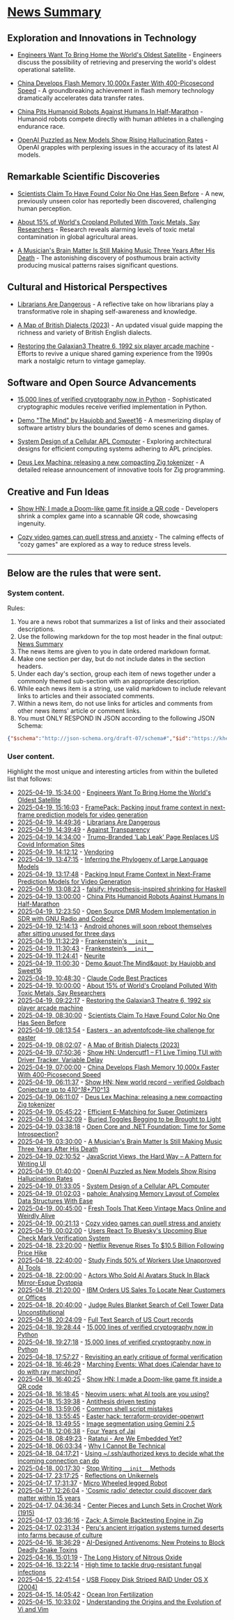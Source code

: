 # [News Summary](https://kherrick.github.io/news-summary/)

## Exploration and Innovations in Technology

* [Engineers Want To Bring Home the World's Oldest Satellite](https://science.slashdot.org/story/25/04/19/1327201/engineers-want-to-bring-home-the-worlds-oldest-satellite?utm_source=rss1.0mainlinkanon&amp;utm_medium=feed) - Engineers discuss the possibility of retrieving and preserving the world's oldest operational satellite.

* [China Develops Flash Memory 10,000x Faster With 400-Picosecond Speed](https://hardware.slashdot.org/story/25/04/18/2255249/china-develops-flash-memory-10000x-faster-with-400-picosecond-speed?utm_source=rss1.0mainlinkanon&amp;utm_medium=feed) - A groundbreaking achievement in flash memory technology dramatically accelerates data transfer rates.

* [China Pits Humanoid Robots Against Humans In Half-Marathon](https://hardware.slashdot.org/story/25/04/19/0659220/china-pits-humanoid-robots-against-humans-in-half-marathon?utm_source=rss1.0mainlinkanon&amp;utm_medium=feed) - Humanoid robots compete directly with human athletes in a challenging endurance race.

* [OpenAI Puzzled as New Models Show Rising Hallucination Rates](https://slashdot.org/story/25/04/18/2323216/openai-puzzled-as-new-models-show-rising-hallucination-rates?utm_source=rss1.0mainlinkanon&amp;utm_medium=feed) - OpenAI grapples with perplexing issues in the accuracy of its latest AI models.

## Remarkable Scientific Discoveries

* [Scientists Claim To Have Found Color No One Has Seen Before](https://science.slashdot.org/story/25/04/19/0654204/scientists-claim-to-have-found-color-no-one-has-seen-before?utm_source=rss1.0mainlinkanon&amp;utm_medium=feed) - A new, previously unseen color has reportedly been discovered, challenging human perception.

* [About 15% of World's Cropland Polluted With Toxic Metals, Say Researchers](https://news.slashdot.org/story/25/04/18/2345235/about-15-of-worlds-cropland-polluted-with-toxic-metals-say-researchers?utm_source=rss1.0mainlinkanon&amp;utm_medium=feed) - Research reveals alarming levels of toxic metal contamination in global agricultural areas.

* [A Musician's Brain Matter Is Still Making Music Three Years After His Death](https://entertainment.slashdot.org/story/25/04/18/2128209/a-musicians-brain-matter-is-still-making-music-three-years-after-his-death?utm_source=rss1.0mainlinkanon&amp;utm_medium=feed) - The astonishing discovery of posthumous brain activity producing musical patterns raises significant questions.

## Cultural and Historical Perspectives

* [Librarians Are Dangerous](https://bradmontague.substack.com/p/librarians-are-dangerous) - A reflective take on how librarians play a transformative role in shaping self-awareness and knowledge.

* [A Map of British Dialects (2023)](https://starkeycomics.com/2023/11/07/map-of-british-english-dialects/) - An updated visual guide mapping the richness and variety of British English dialects.

* [Restoring the Galaxian3 Theatre 6, 1992 six player arcade machine](https://philwip.com/2025/04/14/galaxian-3-project-revival/) - Efforts to revive a unique shared gaming experience from the 1990s mark a nostalgic return to vintage gameplay.

## Software and Open Source Advancements

* [15,000 lines of verified cryptography now in Python](https://jonathan.protzenko.fr/2025/04/18/python.html) - Sophisticated cryptographic modules receive verified implementation in Python.

* [Demo "The Mind" by Haujobb and Sweet16](https://www.lexaloffle.com/bbs/?pid=145596) - A mesmerizing display of software artistry blurs the boundaries of demo scenes and games.

* [System Design of a Cellular APL Computer](https://ieeexplore.ieee.org/document/1671509) - Exploring architectural designs for efficient computing systems adhering to APL principles.

* [Deus Lex Machina: releasing a new compacting Zig tokenizer](https://validark.dev/posts/deus-lex-machina/) - A detailed release announcement of innovative tools for Zig programming.

## Creative and Fun Ideas

* [Show HN: I made a Doom-like game fit inside a QR code](https://github.com/Kuberwastaken/backdooms) - Developers shrink a complex game into a scannable QR code, showcasing ingenuity.

* [Cozy video games can quell stress and anxiety](https://www.reuters.com/business/retail-consumer/cozy-video-games-can-quell-stress-anxiety-2025-01-27/) - The calming effects of "cozy games" are explored as a way to reduce stress levels.

---

## Below are the rules that were sent.

### System content.

Rules:

1. You are a news robot that summarizes a list of links and their associated descriptions.
2. Use the following markdown for the top most header in the final output: [News Summary](https://kherrick.github.io/news-summary/)
3. The news items are given to you in date ordered markdown format.
4. Make one section per day, but do not include dates in the section headers.
5. Under each day's section, group each item of news together under a commonly themed sub-section with an appropriate description.
6. While each news item is a string, use valid markdown to include relevant links to articles and their associated comments.
7. Within a news item, do not use links for articles and comments from other news items' article or comment links.
8. You must ONLY RESPOND IN JSON according to the following JSON Schema:

```json
{"$schema":"http://json-schema.org/draft-07/schema#","$id":"https://kherrick.github.io/news-summary/news-summary-schema.json","type":"object","properties":{"heading":{"type":"string"},"sections":{"type":"array","items":{"type":"object","properties":{"title":{"type":"string"},"newsItems":{"type":"array","items":{"type":"string"},"minItems":1}},"required":["title","newsItems"]},"minItems":1}},"required":["heading","sections"]}
```

### User content.

Highlight the most unique and interesting articles from within the bulleted list that follows:

* [2025-04-19, 15:34:00](https://science.slashdot.org/story/25/04/19/1327201/engineers-want-to-bring-home-the-worlds-oldest-satellite?utm_source=rss1.0mainlinkanon&amp;utm_medium=feed) - [Engineers Want To Bring Home the World&apos;s Oldest Satellite](https://science.slashdot.org/story/25/04/19/1327201/engineers-want-to-bring-home-the-worlds-oldest-satellite?utm_source=rss1.0mainlinkanon&amp;utm_medium=feed)
* [2025-04-19, 15:16:03](https://lobste.rs/s/q9bqa1/framepack_packing_input_frame_context) - [FramePack: Packing input frame context in next-frame prediction models for video generation](https://lllyasviel.github.io/frame_pack_gitpage/)
* [2025-04-19, 14:49:36](https://news.ycombinator.com/item?id=43736791) - [Librarians Are Dangerous](https://bradmontague.substack.com/p/librarians-are-dangerous)
* [2025-04-19, 14:39:49](https://news.ycombinator.com/item?id=43736718) - [Against Transparency](https://pluralistic.net/2025/04/19/gotcha/#known-to-the-state-of-california-to-cause-cancer)
* [2025-04-19, 14:34:00](https://news.slashdot.org/story/25/04/19/030246/trump-branded-lab-leak-page-replaces-us-covid-information-sites?utm_source=rss1.0mainlinkanon&amp;utm_medium=feed) - [Trump-Branded &apos;Lab Leak&apos; Page Replaces US Covid Information Sites](https://news.slashdot.org/story/25/04/19/030246/trump-branded-lab-leak-page-replaces-us-covid-information-sites?utm_source=rss1.0mainlinkanon&amp;utm_medium=feed)
* [2025-04-19, 14:12:12](https://lobste.rs/s/xcqdye/vendoring) - [Vendoring](https://htmx.org/essays/vendoring/)
* [2025-04-19, 13:47:15](https://news.ycombinator.com/item?id=43736366) - [Inferring the Phylogeny of Large Language Models](https://arxiv.org/abs/2404.04671)
* [2025-04-19, 13:17:48](https://news.ycombinator.com/item?id=43736193) - [Packing Input Frame Context in Next-Frame Prediction Models for Video Generation](https://lllyasviel.github.io/frame_pack_gitpage/)
* [2025-04-19, 13:08:23](https://lobste.rs/s/ywiqey/falsify_hypothesis_inspired_shrinking) - [falsify: Hypothesis-inspired shrinking for Haskell](https://www.well-typed.com/blog/2023/04/falsify/)
* [2025-04-19, 13:00:00](https://hardware.slashdot.org/story/25/04/19/0659220/china-pits-humanoid-robots-against-humans-in-half-marathon?utm_source=rss1.0mainlinkanon&amp;utm_medium=feed) - [China Pits Humanoid Robots Against Humans In Half-Marathon](https://hardware.slashdot.org/story/25/04/19/0659220/china-pits-humanoid-robots-against-humans-in-half-marathon?utm_source=rss1.0mainlinkanon&amp;utm_medium=feed)
* [2025-04-19, 12:23:50](https://news.ycombinator.com/item?id=43735945) - [Open Source DMR Modem Implementation in SDR with GNU Radio and Codec2](https://qradiolink.org/open-source-DMR-transceiver-implementation.html)
* [2025-04-19, 12:14:13](https://news.ycombinator.com/item?id=43735902) - [Android phones will soon reboot themselves after sitting unused for three days](https://arstechnica.com/gadgets/2025/04/android-phones-will-soon-reboot-themselves-after-sitting-unused-for-3-days/)
* [2025-04-19, 11:32:29](https://news.ycombinator.com/item?id=43735724) - [Frankenstein&apos;s `__init__`](https://ohadravid.github.io/posts/2025-04-19-frank/)
* [2025-04-19, 11:30:43](https://lobste.rs/s/bejeov/frankenstein_s_init) - [Frankenstein’s `__init__`](https://ohadravid.github.io/posts/2025-04-19-frank/)
* [2025-04-19, 11:24:41](https://news.ycombinator.com/item?id=43735693) - [Neurite](https://github.com/satellitecomponent/Neurite)
* [2025-04-19, 11:00:30](https://news.ycombinator.com/item?id=43735592) - [Demo \&quot;The Mind\&quot; by Haujobb and Sweet16](https://www.lexaloffle.com/bbs/?pid=145596)
* [2025-04-19, 10:48:30](https://news.ycombinator.com/item?id=43735550) - [Claude Code Best Practices](https://www.anthropic.com/engineering/claude-code-best-practices)
* [2025-04-19, 10:00:00](https://news.slashdot.org/story/25/04/18/2345235/about-15-of-worlds-cropland-polluted-with-toxic-metals-say-researchers?utm_source=rss1.0mainlinkanon&amp;utm_medium=feed) - [About 15% of World&apos;s Cropland Polluted With Toxic Metals, Say Researchers](https://news.slashdot.org/story/25/04/18/2345235/about-15-of-worlds-cropland-polluted-with-toxic-metals-say-researchers?utm_source=rss1.0mainlinkanon&amp;utm_medium=feed)
* [2025-04-19, 09:22:17](https://news.ycombinator.com/item?id=43735239) - [Restoring the Galaxian3 Theatre 6, 1992 six player arcade machine](https://philwip.com/2025/04/14/galaxian-3-project-revival/)
* [2025-04-19, 08:30:00](https://science.slashdot.org/story/25/04/19/0654204/scientists-claim-to-have-found-color-no-one-has-seen-before?utm_source=rss1.0mainlinkanon&amp;utm_medium=feed) - [Scientists Claim To Have Found Color No One Has Seen Before](https://science.slashdot.org/story/25/04/19/0654204/scientists-claim-to-have-found-color-no-one-has-seen-before?utm_source=rss1.0mainlinkanon&amp;utm_medium=feed)
* [2025-04-19, 08:13:54](https://lobste.rs/s/hgltzs/easters_adventofcode_like_challenge_for) - [Easters - an adventofcode-like challenge for easter](https://easters.dev/)
* [2025-04-19, 08:02:07](https://news.ycombinator.com/item?id=43734953) - [A Map of British Dialects (2023)](https://starkeycomics.com/2023/11/07/map-of-british-english-dialects/)
* [2025-04-19, 07:50:36](https://news.ycombinator.com/item?id=43734910) - [Show HN: Undercutf1 – F1 Live Timing TUI with Driver Tracker, Variable Delay](https://github.com/JustAman62/undercut-f1)
* [2025-04-19, 07:00:00](https://hardware.slashdot.org/story/25/04/18/2255249/china-develops-flash-memory-10000x-faster-with-400-picosecond-speed?utm_source=rss1.0mainlinkanon&amp;utm_medium=feed) - [China Develops Flash Memory 10,000x Faster With 400-Picosecond Speed](https://hardware.slashdot.org/story/25/04/18/2255249/china-develops-flash-memory-10000x-faster-with-400-picosecond-speed?utm_source=rss1.0mainlinkanon&amp;utm_medium=feed)
* [2025-04-19, 06:11:37](https://news.ycombinator.com/item?id=43734583) - [Show HN: New world record – verified Goldbach Conjecture up to 4*10^18+7*10^13](https://medium.com/@jay_gridbach/grid-computing-shatters-world-record-for-goldbach-conjecture-verification-1ef3dc58a38d)
* [2025-04-19, 06:11:07](https://lobste.rs/s/2ydd6d/deus_lex_machina_releasing_new) - [Deus Lex Machina: releasing a new compacting Zig tokenizer](https://validark.dev/posts/deus-lex-machina/)
* [2025-04-19, 05:45:22](https://lobste.rs/s/xsojm5/efficient_e_matching_for_super) - [Efficient E-Matching for Super Optimizers](https://blog.vortan.dev/ematching/)
* [2025-04-19, 04:32:09](https://lobste.rs/s/dzpaij/buried_toggles_begging_be_brought_light) - [Buried Toggles Begging to be Brought to Light](https://venam.net/blog/unix/2025/04/18/mechanism_policy.html)
* [2025-04-19, 03:38:18](https://lobste.rs/s/2yj0un/open_core_net_foundation_time_for_some) - [Open Core and .NET Foundation: Time for Some Introspection?](https://lobste.rs/s/2yj0un/open_core_net_foundation_time_for_some)
* [2025-04-19, 03:30:00](https://entertainment.slashdot.org/story/25/04/18/2128209/a-musicians-brain-matter-is-still-making-music-three-years-after-his-death?utm_source=rss1.0mainlinkanon&amp;utm_medium=feed) - [A Musician&apos;s Brain Matter Is Still Making Music Three Years After His Death](https://entertainment.slashdot.org/story/25/04/18/2128209/a-musicians-brain-matter-is-still-making-music-three-years-after-his-death?utm_source=rss1.0mainlinkanon&amp;utm_medium=feed)
* [2025-04-19, 02:10:52](https://news.ycombinator.com/item?id=43733636) - [JavaScript Views, the Hard Way – A Pattern for Writing UI](https://github.com/matthewp/views-the-hard-way)
* [2025-04-19, 01:40:00](https://slashdot.org/story/25/04/18/2323216/openai-puzzled-as-new-models-show-rising-hallucination-rates?utm_source=rss1.0mainlinkanon&amp;utm_medium=feed) - [OpenAI Puzzled as New Models Show Rising Hallucination Rates](https://slashdot.org/story/25/04/18/2323216/openai-puzzled-as-new-models-show-rising-hallucination-rates?utm_source=rss1.0mainlinkanon&amp;utm_medium=feed)
* [2025-04-19, 01:33:05](https://lobste.rs/s/clfomn/system_design_cellular_apl_computer) - [System Design of a Cellular APL Computer](https://ieeexplore.ieee.org/document/1671509)
* [2025-04-19, 01:02:03](https://lobste.rs/s/cdxosy/pahole_analysing_memory_layout_complex) - [pahole: Analysing Memory Layout of Complex Data Structures With Ease](https://pramodkumbhar.com/2023/11/pahole-to-analyz-data-structure-memory-layouts-with-ease/)
* [2025-04-19, 00:45:00](https://apple.slashdot.org/story/25/04/18/2248231/fresh-tools-that-keep-vintage-macs-online-and-weirdly-alive?utm_source=rss1.0mainlinkanon&amp;utm_medium=feed) - [Fresh Tools That Keep Vintage Macs Online and Weirdly Alive](https://apple.slashdot.org/story/25/04/18/2248231/fresh-tools-that-keep-vintage-macs-online-and-weirdly-alive?utm_source=rss1.0mainlinkanon&amp;utm_medium=feed)
* [2025-04-19, 00:21:13](https://news.ycombinator.com/item?id=43733097) - [Cozy video games can quell stress and anxiety](https://www.reuters.com/business/retail-consumer/cozy-video-games-can-quell-stress-anxiety-2025-01-27/)
* [2025-04-19, 00:02:00](https://tech.slashdot.org/story/25/04/18/2231252/users-react-to-blueskys-upcoming-blue-check-mark-verification-system?utm_source=rss1.0mainlinkanon&amp;utm_medium=feed) - [Users React To Bluesky&apos;s Upcoming Blue Check Mark Verification System](https://tech.slashdot.org/story/25/04/18/2231252/users-react-to-blueskys-upcoming-blue-check-mark-verification-system?utm_source=rss1.0mainlinkanon&amp;utm_medium=feed)
* [2025-04-18, 23:20:00](https://entertainment.slashdot.org/story/25/04/18/2118236/netflix-revenue-rises-to-105-billion-following-price-hike?utm_source=rss1.0mainlinkanon&amp;utm_medium=feed) - [Netflix Revenue Rises To $10.5 Billion Following Price Hike](https://entertainment.slashdot.org/story/25/04/18/2118236/netflix-revenue-rises-to-105-billion-following-price-hike?utm_source=rss1.0mainlinkanon&amp;utm_medium=feed)
* [2025-04-18, 22:40:00](https://it.slashdot.org/story/25/04/18/209230/study-finds-50-of-workers-use-unapproved-ai-tools?utm_source=rss1.0mainlinkanon&amp;utm_medium=feed) - [Study Finds 50% of Workers Use Unapproved AI Tools](https://it.slashdot.org/story/25/04/18/209230/study-finds-50-of-workers-use-unapproved-ai-tools?utm_source=rss1.0mainlinkanon&amp;utm_medium=feed)
* [2025-04-18, 22:00:00](https://slashdot.org/story/25/04/18/202223/actors-who-sold-ai-avatars-stuck-in-black-mirror-esque-dystopia?utm_source=rss1.0mainlinkanon&amp;utm_medium=feed) - [Actors Who Sold AI Avatars Stuck In Black Mirror-Esque Dystopia](https://slashdot.org/story/25/04/18/202223/actors-who-sold-ai-avatars-stuck-in-black-mirror-esque-dystopia?utm_source=rss1.0mainlinkanon&amp;utm_medium=feed)
* [2025-04-18, 21:20:00](https://it.slashdot.org/story/25/04/18/1949253/ibm-orders-us-sales-to-locate-near-customers-or-offices?utm_source=rss1.0mainlinkanon&amp;utm_medium=feed) - [IBM Orders US Sales To Locate Near Customers or Offices](https://it.slashdot.org/story/25/04/18/1949253/ibm-orders-us-sales-to-locate-near-customers-or-offices?utm_source=rss1.0mainlinkanon&amp;utm_medium=feed)
* [2025-04-18, 20:40:00](https://yro.slashdot.org/story/25/04/18/1941239/judge-rules-blanket-search-of-cell-tower-data-unconstitutional?utm_source=rss1.0mainlinkanon&amp;utm_medium=feed) - [Judge Rules Blanket Search of Cell Tower Data Unconstitutional](https://yro.slashdot.org/story/25/04/18/1941239/judge-rules-blanket-search-of-cell-tower-data-unconstitutional?utm_source=rss1.0mainlinkanon&amp;utm_medium=feed)
* [2025-04-18, 20:24:09](https://news.ycombinator.com/item?id=43731552) - [Full Text Search of US Court records](https://www.judyrecords.com/)
* [2025-04-18, 19:28:44](https://news.ycombinator.com/item?id=43731165) - [15,000 lines of verified cryptography now in Python](https://jonathan.protzenko.fr/2025/04/18/python.html)
* [2025-04-18, 19:27:18](https://lobste.rs/s/8an4my/15_000_lines_verified_cryptography_now) - [15,000 lines of verified cryptography now in Python](http://jonathan.protzenko.fr/2025/04/18/python.html)
* [2025-04-18, 17:57:27](https://lobste.rs/s/ltwmnw/revisiting_early_critique_formal) - [Revisiting an early critique of formal verification](https://lawrencecpaulson.github.io/2025/03/14/revisiting_demillo.html)
* [2025-04-18, 16:46:29](https://lobste.rs/s/bcbcpw/marching_events_what_does_icalendar_have) - [Marching Events: What does iCalendar have to do with ray marching?](https://pwy.io/posts/marching-events/)
* [2025-04-18, 16:40:25](https://news.ycombinator.com/item?id=43729683) - [Show HN: I made a Doom-like game fit inside a QR code](https://github.com/Kuberwastaken/backdooms)
* [2025-04-18, 16:18:45](https://lobste.rs/s/6san1l/neovim_users_what_ai_tools_are_you_using) - [Neovim users: what AI tools are you using?](https://lobste.rs/s/6san1l/neovim_users_what_ai_tools_are_you_using)
* [2025-04-18, 15:39:38](https://lobste.rs/s/qof7at/antithesis_driven_testing) - [Antithesis driven testing](https://sqlsync.dev/posts/antithesis-driven-testing/)
* [2025-04-18, 13:59:06](https://lobste.rs/s/20nle9/common_shell_script_mistakes) - [Common shell script mistakes](https://www.pixelbeat.org/programming/shell_script_mistakes.html)
* [2025-04-18, 13:55:45](https://lobste.rs/s/s4nfxt/easter_hack_terraform_provider_openwrt) - [Easter hack: terraform-provider-openwrt](https://linderud.dev/blog/easter-hack-terraform-provider-openwrt/)
* [2025-04-18, 13:49:55](https://lobste.rs/s/kigaip/image_segmentation_using_gemini_2_5) - [Image segmentation using Gemini 2.5](https://simonwillison.net/2025/Apr/18/gemini-image-segmentation/)
* [2025-04-18, 12:06:38](https://lobste.rs/s/ipvyhu/four_years_jai) - [Four Years of Jai](https://smarimccarthy.is/posts/2024-12-02-four-years-of-jai/)
* [2025-04-18, 08:49:23](https://lobste.rs/s/lwkzan/ratatui_are_we_embedded_yet) - [Ratatui - Are We Embedded Yet?](https://jslazak.com/are-we-embedded-yet-0/)
* [2025-04-18, 06:03:34](https://lobste.rs/s/1f1xfj/why_i_cannot_be_technical) - [Why I Cannot Be Technical](https://www.fightforthehuman.com/why-i-cannot-be-technical/)
* [2025-04-18, 04:17:21](https://lobste.rs/s/jua1yc/using_ssh_authorized_keys_decide_what) - [Using ~/.ssh/authorized keys to decide what the incoming connection can do](https://dan.langille.org/2025/04/17/using-ssh-authorized-keys-to-decide-what-the-incoming-connection-can-do/)
* [2025-04-18, 00:17:30](https://lobste.rs/s/lfdslx/stop_writing_init_methods) - [Stop Writing `__init__` Methods](https://blog.glyph.im/2025/04/stop-writing-init-methods.html)
* [2025-04-17, 23:17:25](https://lobste.rs/s/1ykhfa/reflections_on_unikernels) - [Reflections on Unikernels](https://dave.recoil.org/unikernels/)
* [2025-04-17, 17:31:37](https://news.ycombinator.com/item?id=43719872) - [Micro Wheeled legged Robot](https://github.com/MuShibo/Micro-Wheeled_leg-Robot)
* [2025-04-17, 12:26:04](https://news.ycombinator.com/item?id=43715790) - [&apos;Cosmic radio&apos; detector could discover dark matter within 15 years](https://phys.org/news/2025-04-cosmic-radio-detector-dark-years.html)
* [2025-04-17, 04:36:34](https://news.ycombinator.com/item?id=43713159) - [Center Pieces and Lunch Sets in Crochet Work (1915)](https://www.gutenberg.org/cache/epub/75880/pg75880-images.html)
* [2025-04-17, 03:36:16](https://news.ycombinator.com/item?id=43712877) - [Zack: A Simple Backtesting Engine in Zig](https://github.com/zerotech-studio/zack)
* [2025-04-17, 02:31:34](https://news.ycombinator.com/item?id=43712536) - [Peru&apos;s ancient irrigation systems turned deserts into farms because of culture](https://theconversation.com/perus-ancient-irrigation-systems-succeeded-in-turning-deserts-into-farms-because-of-the-culture-without-it-the-systems-failed-251199)
* [2025-04-16, 18:36:29](https://news.ycombinator.com/item?id=43708841) - [AI-Designed Antivenoms: New Proteins to Block Deadly Snake Toxins](https://plentyofroom.beehiiv.com/p/antivenoms-with-ai-designed-proteins)
* [2025-04-16, 15:01:19](https://news.ycombinator.com/item?id=43706442) - [The Long History of Nitrous Oxide](https://www.smithsonianmag.com/science-nature/the-long-strange-history-of-nitrous-oxide-a-popular-drug-users-have-been-inhaling-for-hundreds-of-years-180986293/)
* [2025-04-16, 13:22:14](https://news.ycombinator.com/item?id=43705190) - [High time to tackle drug-resistant fungal infections](https://www.nature.com/articles/d41586-025-01177-x)
* [2025-04-15, 22:41:54](https://news.ycombinator.com/item?id=43699301) - [USB Floppy Disk Striped RAID Under OS X (2004)](http://web.archive.org/web/20040202110812/http://ohlssonvox.8k.com/fdd_raid.htm)
* [2025-04-15, 14:05:42](https://news.ycombinator.com/item?id=43692878) - [Ocean Iron Fertilization](https://www.whoi.edu/know-your-ocean/ocean-topics/climate-weather/ocean-based-climate-solutions/iron-fertilization/)
* [2025-04-15, 10:33:02](https://news.ycombinator.com/item?id=43691020) - [Understanding the Origins and the Evolution of Vi and Vim](https://pikuma.com/blog/origins-of-vim-text-editor)
